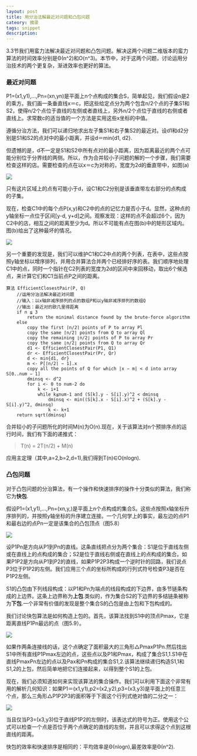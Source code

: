```yaml
---
layout: post
title: 用分治法解最近对问题和凸包问题
cateory: 摘录
tags: snippet
description: 
---
```


3.3节我们用蛮力法解决最近对问题和凸包问题。解决这两个问题二维版本的蛮力算法的时间效率分别是Θ(n^2)和O(n^3)。本节中，对于这两个问题，讨论运用分治技术的两个更复杂，渐进效率也更好的算法。

### 最近对问题

P1=(x1,y1),...,Pn=(xn,yn)是平面上n个点构成的集合S，简单起见，我们假设n是2的乘方。我们画一条垂直线x＝c，把这些给定点分为两个包含n/2个点的子集S1和S2，使得n/2个点位于直线的左侧或者直线上，另外n/2个点位于直线的右侧或者直线上。求常数c的适当值的一个方法是实用这些x坐标的中值。

遵循分治方法，我们可以递归地求出左子集S1和右子集S2的最近对。设d1和d2分别是S1和S2的点对中的最小距离，并设d＝min{d1, d2}.

但遗憾的是，d不一定是S1和S2中所有点对的最小距离，因为距离最近的两个点可能分别位于分界线的两侧。所以，作为合并较小子问题的解的一个步骤，我们需要检查这样的店。需要检查的点在以x＝c为对称的，宽度为2d的垂直带中，如图(a)

![](https://github.com/arcticlion/reading-lists/blob/master/Introduction%20to%20the%20Design%20and%20Analysis%20of%20Algorithms/04%20Divide-and-Conquer/屏幕截图%202014-12-05%2019.57.39.png)

只有这片区域上的点有可能小于d，设C1和C2分别是该垂直带左右部分的点构成的子集。

现在，检查C1中的每个点P(x,y)和C2中的点的记忆力是否小于d。显然，这种点的y轴坐标一点位于区间[y-d, y+d]之间。观察发现：这样的点不会超过6个，因为C2中的店，相互之间的距离至少为d。所以不可能有点在图(b)中的矩形区域内。图(b)给出了这种最坏的情况。

![](https://github.com/arcticlion/reading-lists/blob/master/Introduction%20to%20the%20Design%20and%20Analysis%20of%20Algorithms/04%20Divide-and-Conquer/屏幕截图%202014-12-05%2020.01.37.png)

另一个重要的发现是，我们可以维护C1和C2中点的两个列表，在表中，这些点按照y轴坐标以增序排列，并用合并算法合并两个已经排好序的表。我们顺序地处理C1中的点，同时一个指针在C2列表的宽度为2d的区间中来回移动，取出6个候选点，来计算它们和C1当前点P之间的距离。

```
算法 EfficientClosestPair(P, Q)
    //运用分治法解决最近对问题
    //输入：以x轴非减序排列的点的数组P和以y轴非减序排列的数组Q
    //输出：最近对的欧几里得距离
    if n ≦ 3
        return the minimal distance found by the brute-force algorithm
    else 
        copy the first ⌈n/2⌉ points of P to array Pl
        copy the same ⌈n/2⌉ points from Q to array Ql
        copy the remaining ⌊n/2⌋ points of P to array Pr
        copy the same ⌊n/2⌋ points from Q to array Qr
        d1 <- EfficientClosestPair(P1, Q1)
        dr <- EfficientClosestPair(Pr, Qr)
        d <- min{d1, dr}
        m <- P[⌈n/2⌉ − 1].x
        copy all the points of Q for which |x − m| < d into array S[0..num − 1]
        dminsq <- d^2
        for i <- 0 to num-2 do
            k <- i+1
            while k≦num-1 and (S[k].y - S[i].y)^2 < dminsq
                dminsq <- min((S[k].x - S[i].x)^2 + (S[k].y - S[i].y)^2, dminsq)
                k <- k+1
    return sqrt(dminsq)
```

合并较小的子问题所化的时间M(n)为O(n).现在，关于该算法对n个预排序点的运行时间，我们有下面的递推式： 

> T(n) = 2T(n/2) + M(n)

应用主定理（其中,a=2,b=2,d=1),我们得到T(n)∈O(nlogn).

### 凸包问题

对于凸包问题的分治算法，有一个操作和快速排序的操作十分类似的算法，我们称它为**快包**.

假设P1=(x1,y1),...,Pn=(xn,y,)是平面上n个点构成的集合S。这些点按照x轴坐标升序排列的，并按照y轴坐标的升序建立连接。一个几何学上的事实，最左边的点P1和最右边的点Pn一定是该集合的凸包顶点（图5.8）

![](https://github.com/arcticlion/reading-lists/blob/master/Introduction%20to%20the%20Design%20and%20Analysis%20of%20Algorithms/04%20Divide-and-Conquer/屏幕截图%202014-12-05%2020.43.44.png)

设P1Pn是方向从P1到Pn的直线。这条直线把点分为两个集合：S1是位于直线左侧或在直线上的点构成的集合；S2是位于直线右侧或在直线上的点构成的集合。如果P1P2是方向从P1到P2的直线，如果P1P2P3构成一个逆时针的回路，我们说点P3位于P1P2的左侧。我们应用三个点的坐标所构成的行列式符号检查P3是否在P1P2左侧。

S1的凸包由下列线段构成：以P1和Pn为端点的线段构成的下边界，由多节链条构成的上边界。这条上边界称为**上包**.类似的，作为集合S2的下边界的多结链条被称为**下包**.一个非常有价值的发现是整个集合S的凸包是由上包和下包构成的。

我们讨论快包算法是如何构造上包的。首先，该算法找到S1中的顶点Pmax，它是距离直线P1Pn最远的点（图5.9）。

![](https://github.com/arcticlion/reading-lists/blob/master/Introduction%20to%20the%20Design%20and%20Analysis%20of%20Algorithms/04%20Divide-and-Conquer/屏幕截图%202014-12-05%2020.50.07.png)

如果作两条连接线的话，这个点确定了面积最大的三角形△PmaxP1Pn.然后找出S1中所有直线P1Pmax左边的点，这些点以及P1和Pmax，构成了集合S1,1.S1中在直线PmaxPn左边的点以及Pax和Pn构成的集合S1,2.该算法继续递归构造S1,1和S1,2的上包，然后简单地把它们连接起来，以得到整个S1的上包。

现在，我们必须知道如何来实现该算法的集合操作。我们可以利用下面这个非常有用的解析几何知识：如果P1＝(x1,y1),p2=(x2,y2),p3=(x3,y3)是平面上的任意三个点，那么三角形△P1P2P3的面积等于下面这个行列式绝对值的二分之一：

![](https://github.com/arcticlion/reading-lists/blob/master/Introduction%20to%20the%20Design%20and%20Analysis%20of%20Algorithms/04%20Divide-and-Conquer/屏幕截图%202014-12-05%2020.56.09.png)

当且仅当P3=(x3,y3)位于直线P1P2的左侧时，该表达式的符号为正。使用这个公式可以检查一个点是否位于两个点确定的直线的左侧，并且可以求得这个点到这根直线的距离。

快包的效率和快速排序是相同的：平均效率是Θ(nlogn),最差效率是Θ(n^2).

